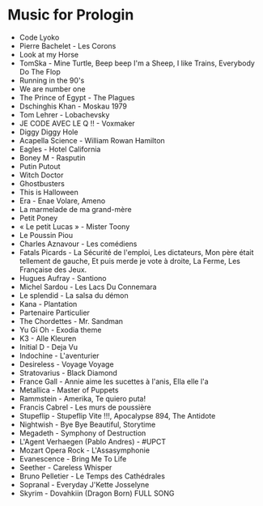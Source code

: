 # Music for Prologin
* Code Lyoko
* Pierre Bachelet - Les Corons
* Look at my Horse
* TomSka - Mine Turtle, Beep beep I'm a Sheep, I like Trains, Everybody Do The Flop
* Running in the 90's
* We are number one
* The Prince of Egypt - The Plagues
* Dschinghis Khan - Moskau 1979
* Tom Lehrer - Lobachevsky
* JE CODE AVEC LE Q !! - Voxmaker
* Diggy Diggy Hole
* Acapella Science - William Rowan Hamilton
* Eagles - Hotel California
* Boney M - Rasputin
* Putin Putout
* Witch Doctor
* Ghostbusters
* This is Halloween
* Era - Enae Volare, Ameno
* La marmelade de ma grand-mère
* Petit Poney
* « Le petit Lucas » - Mister Toony
* Le Poussin Piou
* Charles Aznavour - Les comédiens
* Fatals Picards - La Sécurité de l'emploi, Les dictateurs, Mon père était tellement de gauche, Et puis merde je vote à droite, La Ferme, Les Française des Jeux.
* Hugues Aufray - Santiono
* Michel Sardou - Les Lacs Du Connemara
* Le splendid - La salsa du démon
* Kana - Plantation
* Partenaire Particulier
* The Chordettes - Mr. Sandman
* Yu Gi Oh - Exodia theme
* K3 - Alle Kleuren
* Initial D - Deja Vu
* Indochine - L'aventurier
* Desireless - Voyage Voyage
* Stratovarius - Black Diamond
* France Gall - Annie aime les sucettes à l'anis, Ella elle l'a
* Metallica - Master of Puppets
* Rammstein - Amerika, Te quiero puta!
* Francis Cabrel - Les murs de poussière
* Stupeflip - Stupeflip Vite !!!, Apocalypse 894, The Antidote
* Nightwish - Bye Bye Beautiful, Storytime
* Megadeth - Symphony of Destruction
* L'Agent Verhaegen (Pablo Andres) - #UPCT
* Mozart Opera Rock - L'Assasymphonie 
* Evanescence - Bring Me To Life
* Seether - Careless Whisper
* Bruno Pelletier - Le Temps des Cathédrales
* Sopranal - Everyday J'Kette Josselyne
* Skyrim - Dovahkiin (Dragon Born) FULL SONG
